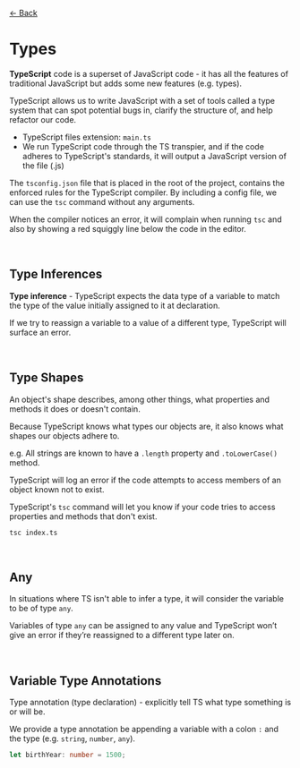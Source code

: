 [&larr; Back](./README.md)

# Types

**TypeScript** code is a superset of JavaScript code - it has all the features of traditional JavaScript but adds some new features (e.g. types).

TypeScript allows us to write JavaScript with a set of tools called a type system that can spot potential bugs in, clarify the structure of, and help refactor our code.

- TypeScript files extension: `main.ts`
- We run TypeScript code through the TS transpier, and if the code adheres to TypeScript's standards, it will output a JavaScript version of the file (.js)

The `tsconfig.json` file that is placed in the root of the project, contains the enforced rules for the TypeScript compiler. By including a config file, we can use the `tsc` command without any arguments.

When the compiler notices an error, it will complain when running `tsc` and also by showing a red squiggly line below the code in the editor.

<br>

## Type Inferences

**Type inference** - TypeScript expects the data type of a variable to match the type of the value initially assigned to it at declaration.

If we try to reassign a variable to a value of a different type, TypeScript will surface an error.

<br>

## Type Shapes

An object's shape describes, among other things, what properties and methods it does or doesn't contain.

Because TypeScript knows what types our objects are, it also knows what shapes our objects adhere to.

e.g. All strings are known to have a `.length` property and `.toLowerCase()` method.

TypeScript will log an error if the code attempts to access members of an object known not to exist.

TypeScript's `tsc` command will let you know if your code tries to access properties and methods that don't exist.

```
tsc index.ts
```

<br>

## Any

In situations where TS isn't able to infer a type, it will consider the variable to be of type `any`.

Variables of type `any` can be assigned to any value and TypeScript won’t give an error if they’re reassigned to a different type later on.

<br>

## Variable Type Annotations

Type annotation (type declaration) - explicitly tell TS what type something is or will be.

We provide a type annotation be appending a variable with a colon `:` and the type (e.g. `string`, `number`, `any`).

```ts
let birthYear: number = 1500;
```

<br>
